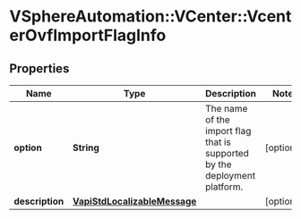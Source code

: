 # VSphereAutomation::VCenter::VcenterOvfImportFlagInfo

## Properties
Name | Type | Description | Notes
------------ | ------------- | ------------- | -------------
**option** | **String** | The name of the import flag that is supported by the deployment platform. | [optional] 
**description** | [**VapiStdLocalizableMessage**](VapiStdLocalizableMessage.md) |  | [optional] 



